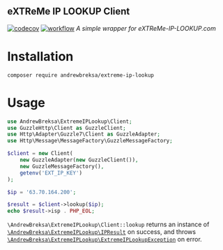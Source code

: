 eXTReMe IP LOOKUP Client
------------------------
[![codecov](https://codecov.io/gh/abreksa4/extreme-ip-lookup-php/branch/master/graph/badge.svg?token=3G90R1YOH3)](https://codecov.io/gh/abreksa4/extreme-ip-lookup-php)
[![workflow](https://github.com/abreksa4/extreme-ip-lookup-php/actions/workflows/ci.yml/badge.svg?branch=main)](https://github.com/abreksa4/extreme-ip-lookup-php)
_A simple wrapper for eXTReMe-IP-LOOKUP.com_

# Installation

`composer require andrewbreksa/extreme-ip-lookup`

# Usage

```php
use AndrewBreksa\ExtremeIPLookup\Client;
use GuzzleHttp\Client as GuzzleClient;
use Http\Adapter\Guzzle7\Client as GuzzleAdapter;
use Http\Message\MessageFactory\GuzzleMessageFactory;

$client = new Client(
    new GuzzleAdapter(new GuzzleClient()),
    new GuzzleMessageFactory(),
    getenv('EXT_IP_KEY')
);

$ip = '63.70.164.200';

$result = $client->lookup($ip);
echo $result->isp . PHP_EOL;
```

`\AndrewBreksa\ExtremeIPLookup\Client::lookup` returns an instance
of [`\AndrewBreksa\ExtremeIPLookup\IPResult`](./src/IPResult.php) on success, and
throws [`\AndrewBreksa\ExtremeIPLookup\ExtremeIPLookupException`](./src/ExtremeIPLookupException.php) on error.
